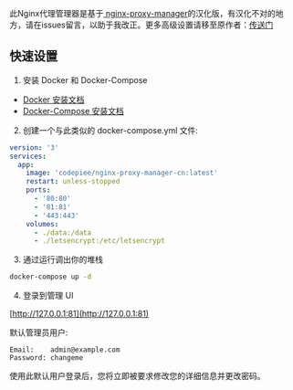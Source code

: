 此Nginx代理管理器是基于[ nginx-proxy-manager](https://github.com/NginxProxyManager/nginx-proxy-manager)的汉化版，有汉化不对的地方，请在issues留言，以助于我改正。更多高级设置请移至原作者：[传送门](https://nginxproxymanager.com/)

## 快速设置

1. 安装 Docker 和 Docker-Compose

- [Docker 安装文档](https://docs.docker.com/install/)
- [Docker-Compose 安装文档](https://docs.docker.com/compose/install/)

2. 创建一个与此类似的 docker-compose.yml 文件:

```yml
version: '3'
services:
  app:
    image: 'codepiee/nginx-proxy-manager-cn:latest'
    restart: unless-stopped
    ports:
      - '80:80'
      - '81:81'
      - '443:443'
    volumes:
      - ./data:/data
      - ./letsencrypt:/etc/letsencrypt
```

3. 通过运行调出你的堆栈

```bash
docker-compose up -d
```

4. 登录到管理 UI

[http://127.0.0.1:81](http://127.0.0.1:81)

默认管理员用户:
```
Email:    admin@example.com
Password: changeme
```

使用此默认用户登录后，您将立即被要求修改您的详细信息并更改密码。
